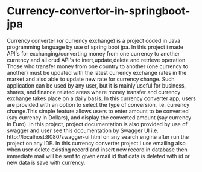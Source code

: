 # Currency-convertor-in-springboot-jpa
Currency converter (or currency exchange) is a project coded in Java programming language by use of spring boot jpa.
In this project i made API's for exchanging/converting money from one currency to another currency and all crud API's to inert,update,delete and retrieve operation.
Those who transfer money from one country to another (one currency to another) must be updated with the latest currency exchange rates in the market and also able to update new rate for currency change. 
Such application can be used by any user, but it is mainly useful for business, shares, and finance related areas where money transfer and currency exchange takes place on a daily basis.
In this currency converter app, users are provided with an option to select the type of conversion, i.e. currency change.This simple feature allows users to enter amount to be converted (say currency in Dollars), and display the converted amount (say currency in Euro).
In this project, project documentation is also provided by use of swagger and user see this documentation by Swagger UI i.e. http://localhost:8080/swagger-ui.html on any search engine after run the project on any IDE.
In this currency converter project i use emailing also when user delete existing record and insert new record in database then immediate mail will be sent to given email id that data is deleted with id or new data is save with currency.
